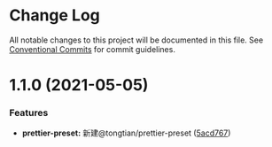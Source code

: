# Change Log

All notable changes to this project will be documented in this file.
See [Conventional Commits](https://conventionalcommits.org) for commit guidelines.

# 1.1.0 (2021-05-05)


### Features

* **prettier-preset:** 新建@tongtian/prettier-preset ([5acd767](https://github.com/noshower/frontend-presets/commit/5acd7673f81bd9263964bf3f96e201cba66ca2d0))
